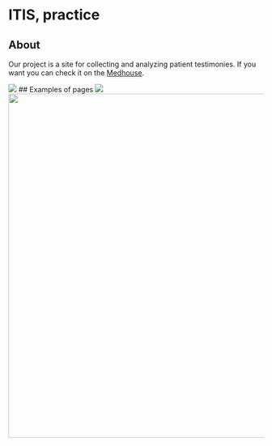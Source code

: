 # ITIS, practice
## About
Our project is a site for collecting and analyzing patient testimonies. If you want you can check it on the [Medhouse](http://medhouse.pythonanywhere.com).


<img src="https://github.com/chackydude/med-project/raw/master/images/main.png">
## Examples of pages
<img src="https://github.com/chackydude/med-project/raw/master/images/login.png width="680px" height"390px">
<img src="https://github.com/chackydude/med-project/raw/master/images/logup.png" width="680px" height"390px">
